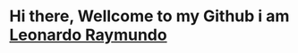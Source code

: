<div alight="center">
    <h1 alight="center">Hi there, Wellcome to my Github i am <a href="https://www.linkedin.com/in/ing-leonardo-dev/">Leonardo Raymundo</a></h1>
</div>
<!--
**1eonardo/1eonardo** is a ✨ _special_ ✨ repository because its `README.md` (this file) appears on your GitHub profile.

Here are some ideas to get you started:

- 🔭 I’m currently working on ...
- 🌱 I’m currently learning ...
- 👯 I’m looking to collaborate on ...
- 🤔 I’m looking for help with ...
- 💬 Ask me about ...
- 📫 How to reach me: ...
- 😄 Pronouns: ...
- ⚡ Fun fact: ...
-->
